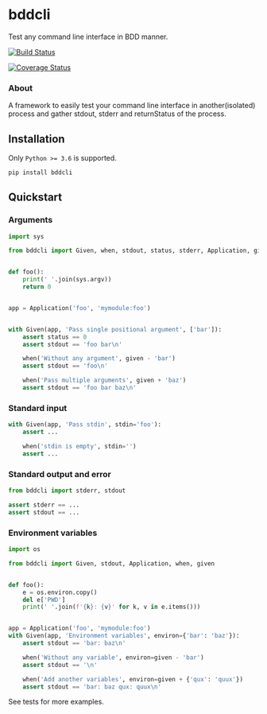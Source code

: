 # bddcli
Test any command line interface in BDD manner.

[![Build Status](https://travis-ci.org/pylover/bddcli.svg?branch=master)](https://travis-ci.org/pylover/bddcli)

[![Coverage Status](https://coveralls.io/repos/github/pylover/bddcli/badge.svg?branch=master)](https://coveralls.io/github/pylover/bddcli?branch=master)

### About

A framework to easily test your command line interface in another(isolated) 
process and gather stdout, stderr and returnStatus of the process.

## Installation

Only `Python >= 3.6` is supported.

```bash
pip install bddcli
```

## Quickstart

### Arguments

```python
import sys

from bddcli import Given, when, stdout, status, stderr, Application, given


def foo():
    print(' '.join(sys.argv))
    return 0


app = Application('foo', 'mymodule:foo')


with Given(app, 'Pass single positional argument', ['bar']):
    assert status == 0
    assert stdout == 'foo bar\n'

    when('Without any argument', given - 'bar')
    assert stdout == 'foo\n'

    when('Pass multiple arguments', given + 'baz')
    assert stdout == 'foo bar baz\n'

```


### Standard input

```python
with Given(app, 'Pass stdin', stdin='foo'):
    assert ...

    when('stdin is empty', stdin='')
    assert ...

```


### Standard output and error

```python
from bddcli import stderr, stdout

assert stderr == ... 
assert stdout == ... 
```

### Environment variables

```python
import os

from bddcli import Given, stdout, Application, when, given


def foo():
    e = os.environ.copy()
    del e['PWD']
    print(' '.join(f'{k}: {v}' for k, v in e.items()))


app = Application('foo', 'mymodule:foo')
with Given(app, 'Environment variables', environ={'bar': 'baz'}):
    assert stdout == 'bar: baz\n'

    when('Without any variable', environ=given - 'bar')
    assert stdout == '\n'

    when('Add another variables', environ=given + {'qux': 'quux'})
    assert stdout == 'bar: baz qux: quux\n'
```


See tests for more examples.

